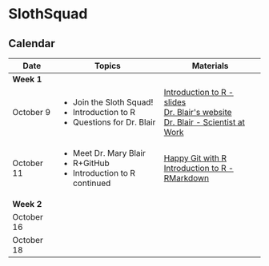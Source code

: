 # SlothSquad

## Calendar

| Date   |      Topics      |  Materials |
|----------|-------------|------|
| **Week 1** | | |
| October 9 |  <ul><li>Join the Sloth Squad! </li><li> Introduction to R </li><li> Questions for Dr. Blair| [Introduction to R - slides](https://docs.google.com/presentation/d/1EsC6WLLg2vecp1zUkETEXVK2Ai168oAJrUcz23vlpj8/edit?usp=sharing) <br> [Dr. Blair's website](https://sites.google.com/site/maryeblair/home) <br> [Dr. Blair - Scientist at Work](https://scientistatwork.blogs.nytimes.com/tag/slow-loris/) |
  | October 11 |    <ul><li>Meet Dr. Mary Blair </li><li> R+GitHub </li><li>Introduction to R continued    |  [Happy Git with R](http://happygitwithr.com/) <br>[Introduction to R - RMarkdown](https://github.com/amnh/BridgeUP-STEM-BabichMorrow/blob/master/lesson_plans/Introduction_to_R.Rmd)  |
| **Week 2** | | |
| October 16 |  |     |
| October 18 |  |     |
